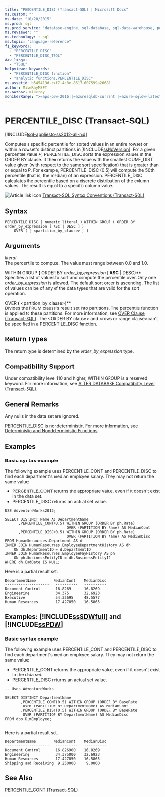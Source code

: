 ```yaml
---
title: "PERCENTILE_DISC (Transact-SQL) | Microsoft Docs"
ms.custom: ""
ms.date: "10/20/2015"
ms.prod: sql
ms.prod_service: "database-engine, sql-database, sql-data-warehouse, pdw"
ms.reviewer: ""
ms.technology: t-sql
ms.topic: "language-reference"
f1_keywords: 
  - "PERCENTILE_DISC"
  - "PERCENTILE_DISC_TSQL"
dev_langs: 
  - "TSQL"
helpviewer_keywords: 
  - "PERCENTILE_DISC function"
  - "analytic functions,PERCENTILE_DISC"
ms.assetid: b545413d-c4f7-4c8e-8617-607599a26680
author: MikeRayMSFT
ms.author: mikeray
monikerRange: ">=aps-pdw-2016||=azuresqldb-current||=azure-sqldw-latest||>=sql-server-2016||=sqlallproducts-allversions||>=sql-server-linux-2017||=azuresqldb-mi-current"
---
```

# PERCENTILE_DISC (Transact-SQL)
[!INCLUDE[tsql-appliesto-ss2012-all-md](../../includes/tsql-appliesto-ss2012-all-md.md)]

  Computes a specific percentile for sorted values in an entire rowset or within a rowset's distinct partitions in [!INCLUDE[ssNoVersion](../../includes/ssnoversion-md.md)]. For a given percentile value *P*, PERCENTILE_DISC sorts the expression values in the ORDER BY clause. It then returns the value with the smallest CUME_DIST value given (with respect to the same sort specification) that is greater than or equal to *P*. For example, PERCENTILE_DISC (0.5) will compute the 50th percentile (that is, the median) of an expression. PERCENTILE_DISC calculates the percentile based on a discrete distribution of the column values. The result is equal to a specific column value.  
  
 ![Article link icon](../../database-engine/configure-windows/media/topic-link.gif "Topic link icon") [Transact-SQL Syntax Conventions &#40;Transact-SQL&#41;](../../t-sql/language-elements/transact-sql-syntax-conventions-transact-sql.md)  
  
## Syntax  
  
```syntaxsql
PERCENTILE_DISC ( numeric_literal ) WITHIN GROUP ( ORDER BY order_by_expression [ ASC | DESC ] )  
    OVER ( [ <partition_by_clause> ] )  
```  
  
## Arguments  
 *literal*  
 The percentile to compute. The value must range between 0.0 and 1.0.  
  
 WITHIN GROUP **(** ORDER BY *order_by_expression* [ **ASC** | DESC)**  
 Specifies a list of values to sort and compute the percentile over. Only one *order_by_expression* is allowed. The default sort order is ascending. The list of values can be of any of the data types that are valid for the sort operation.  
  
 OVER **(** \<partition_by_clause>)**  
 Divides the FROM clause's result set into partitions. The percentile function is applied to these partitions. For more information, see [OVER Clause &#40;Transact-SQL&#41;](../../t-sql/queries/select-over-clause-transact-sql.md). The \<ORDER BY clause> and \<rows or range clause>can't be specified in a PERCENTILE_DISC function.  
  
## Return Types  
 The return type is determined by the *order_by_expression* type.  
  
## Compatibility Support  
 Under compatibility level 110 and higher, WITHIN GROUP is a reserved keyword. For more information, see [ALTER DATABASE Compatibility Level &#40;Transact-SQL&#41;](../../t-sql/statements/alter-database-transact-sql-compatibility-level.md).  
  
## General Remarks  
 Any nulls in the data set are ignored.  
  
 PERCENTILE_DISC is nondeterministic. For more information, see [Deterministic and Nondeterministic Functions](../../relational-databases/user-defined-functions/deterministic-and-nondeterministic-functions.md).  
  
## Examples  
  
### Basic syntax example  

 The following example uses PERCENTILE_CONT and PERCENTILE_DISC to find  each department's median employee salary. They may not return the same value:
* PERCENTILE_CONT returns the appropriate value, even if it doesn't exist in the data set.
* PERCENTILE_DISC returns an actual set value.  
  
```  
USE AdventureWorks2012;  
  
SELECT DISTINCT Name AS DepartmentName  
      ,PERCENTILE_CONT(0.5) WITHIN GROUP (ORDER BY ph.Rate)   
                            OVER (PARTITION BY Name) AS MedianCont  
      ,PERCENTILE_DISC(0.5) WITHIN GROUP (ORDER BY ph.Rate)   
                            OVER (PARTITION BY Name) AS MedianDisc  
FROM HumanResources.Department AS d  
INNER JOIN HumanResources.EmployeeDepartmentHistory AS dh   
    ON dh.DepartmentID = d.DepartmentID  
INNER JOIN HumanResources.EmployeePayHistory AS ph  
    ON ph.BusinessEntityID = dh.BusinessEntityID  
WHERE dh.EndDate IS NULL;  
```  
  
 Here is a partial result set.  
  
 ```
DepartmentName        MedianCont    MedianDisc
--------------------   ----------   ----------
Document Control       16.8269      16.8269
Engineering            34.375       32.6923
Executive              54.32695     48.5577
Human Resources        17.427850    16.5865
```
  
## Examples: [!INCLUDE[ssSDWfull](../../includes/sssdwfull-md.md)] and [!INCLUDE[ssPDW](../../includes/sspdw-md.md)]  
  
### Basic syntax example  

 The following example uses PERCENTILE_CONT and PERCENTILE_DISC to find each department's median employee salary. They may not return the same value:
* PERCENTILE_CONT returns the appropriate value, even if it doesn't exist in the data set. 
* PERCENTILE_DISC returns an actual set value.  
  
```  
-- Uses AdventureWorks  
  
SELECT DISTINCT DepartmentName  
       ,PERCENTILE_CONT(0.5) WITHIN GROUP (ORDER BY BaseRate)  
        OVER (PARTITION BY DepartmentName) AS MedianCont  
       ,PERCENTILE_DISC(0.5) WITHIN GROUP (ORDER BY BaseRate)  
        OVER (PARTITION BY DepartmentName) AS MedianDisc  
FROM dbo.DimEmployee;  
  
```  
  
 Here is a partial result set.  
  
 ```
DepartmentName        MedianCont    MedianDisc  
--------------------   ----------   ----------  
Document Control       16.826900    16.8269  
Engineering            34.375000    32.6923  
Human Resources        17.427850    16.5865  
Shipping and Receiving  9.250000     9.0000
```  
  
## See Also  
 [PERCENTILE_CONT &#40;Transact-SQL&#41;](../../t-sql/functions/percentile-cont-transact-sql.md)  
  
  


